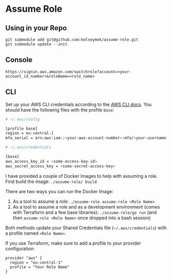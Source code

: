 # Assume Role

## Using in your Repo
```
git submodule add git@github.com:kelseymok/assume-role.git
git submodule update --init
```

## Console

```
https://signin.aws.amazon.com/switchrole?account=<your-account_id_number>&roleName=<role_name>
```

## CLI

Set up your AWS CLI credentials according to the [AWS CLI docs](https://docs.aws.amazon.com/cli/latest/userguide/cli-chap-configure.html). You should have the following files with the profile `base`:

```bash
# ~/.aws/config

[profile base]                                            
region = eu-central-1                                          
mfa_serial = arn:aws:iam::<your-aws-account-number>:mfa/<your-username>
```

```bash
# ~/.aws/credentials

[base]
aws_access_key_id = <some-access-key-id>
aws_secret_access_key = <some-secret-access-key>
```

I have provided a couple of Docker Images to help with assuming a role. First build the image: `./assume-role/ build`

There are two ways you can run the Docker Image:

1. As a tool to assume a role: `./assume-role assume-role <Role Name>`
2. As a tool to assume a role and as a development environment (comes with Terraform and a few base libraries): `./assume-role/go run` (and then `assume-role <Role Name>` once dropped into a bash session)

Both methods update your Shared Credentials file (`~/.aws/credentials`) with a profile named `<Role Name>`. 

If you use Terraform, make sure to add a profile to your provider configuration:
```hcl-terraform
provider "aws" {
  region = "eu-central-1"
  profile = "Your Role Name"
}
```

